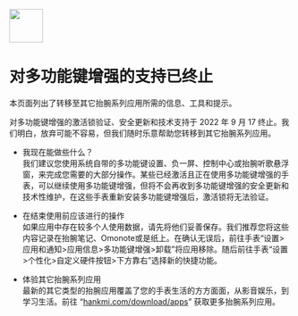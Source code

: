 [<img src="https://www.hankmi.com/favicon.ico" width="60" height="60" align="middle" />](https://www.hankmi.com)

# 对多功能键增强的支持已终止
本页面列出了转移至其它抬腕系列应用所需的信息、工具和提示。  
  
对多功能键增强的激活锁验证、安全更新和技术支持于 2022 年 9 月 17 终止。我们明白，放弃可能不容易，但我们随时乐意帮助您转移到其它抬腕系列应用。  
  
* 我现在能做些什么？  
我们建议您使用系统自带的多功能键设置、负一屏、控制中心或抬腕听歌悬浮窗，来完成您需要的大部分操作。某些已经激活且正在使用多功能键增强的手表，可以继续使用多功能键增强，但将不会再收到多功能键增强的安全更新和技术性维护，在这些手表重新安装多功能键增强后，激活锁将无法验证。

* 在结束使用前应该进行的操作  
如果应用中存在较多个人使用数据，请先将他们妥善保存。我们推荐您将这些内容记录在抬腕笔记、Omonote或是纸上。在确认无误后，前往手表“设置>应用和通知>应用信息>多功能键增强>卸载”将应用移除。随后前往手表“设置>个性化>自定义硬件按钮>下方靠右”选择新的快捷功能。

* 体验其它抬腕系列应用  
最新的其它类型的抬腕应用覆盖了您的手表生活的方方面面，从影音娱乐，到学习生活。前往 “[hankmi.com/download/apps](apps.md)” 获取更多抬腕系列应用。
